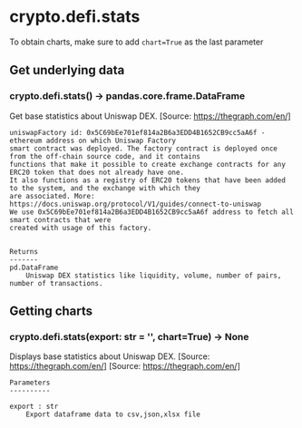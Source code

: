 # crypto.defi.stats

To obtain charts, make sure to add `chart=True` as the last parameter

## Get underlying data 
### crypto.defi.stats() -> pandas.core.frame.DataFrame

Get base statistics about Uniswap DEX. [Source: https://thegraph.com/en/]

    uniswapFactory id: 0x5C69bEe701ef814a2B6a3EDD4B1652CB9cc5aA6f - ethereum address on which Uniswap Factory
    smart contract was deployed. The factory contract is deployed once from the off-chain source code, and it contains
    functions that make it possible to create exchange contracts for any ERC20 token that does not already have one.
    It also functions as a registry of ERC20 tokens that have been added to the system, and the exchange with which they
    are associated. More: https://docs.uniswap.org/protocol/V1/guides/connect-to-uniswap
    We use 0x5C69bEe701ef814a2B6a3EDD4B1652CB9cc5aA6f address to fetch all smart contracts that were
    created with usage of this factory.


    Returns
    -------
    pd.DataFrame
        Uniswap DEX statistics like liquidity, volume, number of pairs, number of transactions.

## Getting charts 
### crypto.defi.stats(export: str = '', chart=True) -> None

Displays base statistics about Uniswap DEX. [Source: https://thegraph.com/en/]
    [Source: https://thegraph.com/en/]

    Parameters
    ----------

    export : str
        Export dataframe data to csv,json,xlsx file
